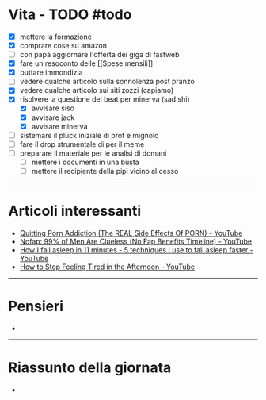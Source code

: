 # Vita - TODO #todo 
- [x] mettere la formazione
- [x] comprare cose su amazon
- [ ] con papà aggiornare l'offerta dei giga di fastweb
- [x] fare un resoconto delle [[Spese mensili]]
- [x] buttare immondizia
- [ ] vedere qualche articolo sulla sonnolenza post pranzo
- [x] vedere qualche articolo sui siti zozzi (capiamo)
- [x] risolvere la questione del beat per minerva (sad shi)
    - [x] avvisare siso
    - [x] avvisare jack
    - [x] avvisare minerva
- [ ] sistemare il pluck iniziale di prof e mignolo
- [ ] fare il drop strumentale di per il meme
- [ ] preparare il materiale per le analisi di domani 
    - [ ] mettere i documenti in una busta
    - [ ] mettere il recipiente della pipì vicino al cesso

---

# Articoli interessanti
- [Quitting Porn Addiction (The REAL Side Effects Of PORN) - YouTube](https://www.youtube.com/watch?v=UDs6fZJ4K1w)
- [Nofap: 99% of Men Are Clueless (No Fap Benefits Timeline) - YouTube](https://www.youtube.com/watch?v=AzetPwGZpJM)
- [How I fall asleep in 11 minutes - 5 techniques I use to fall asleep faster - YouTube](https://www.youtube.com/watch?v=JlD4GNEyJfQ)
- [How to Stop Feeling Tired in the Afternoon - YouTube](https://www.youtube.com/watch?v=wu95JPidByY)

---

# Pensieri
- 

---

# Riassunto della giornata
- 